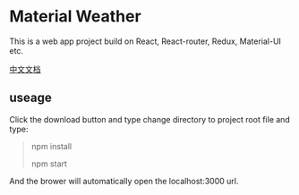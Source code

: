 # Material Weather 

This is a web app project build on React, React-router, Redux, Material-UI etc.

[中文文档](./README_CN.md)

## useage

Click the download button and type change directory to project root file and type:

>npm install
>
>npm start

And the brower will automatically open the localhost:3000 url.





